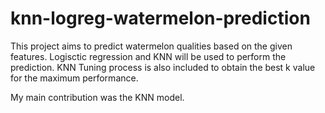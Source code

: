 # knn-logreg-watermelon-prediction
This project aims to predict watermelon qualities based on the given features. Logisctic regression and KNN will be used to perform the prediction. KNN Tuning process is also included to obtain the best k value for the maximum performance.

 My main contribution was the KNN model.
